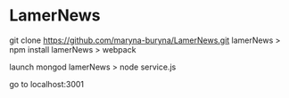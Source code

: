 # LamerNews

git clone https://github.com/maryna-buryna/LamerNews.git
lamerNews > npm install
lamerNews > webpack

launch mongod
lamerNews > node service.js

go to localhost:3001
